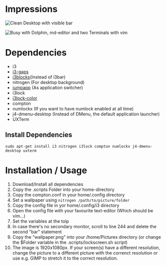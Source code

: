 # Impressions
![Clean Desktop with visible bar](https://github.com/taneher/dotfiles/blob/master/Images/screenshot_clean.png)

![Busy with Dolphin, md-editor and two Terminals with vim](https://github.com/taneher/dotfiles/blob/master/Images/screenshot.png)


# Dependencies
- i3
- [i3-gaps](https://github.com/Airblader/i3)
- [i3blocks](https://github.com/vivien/i3blocks)(Instead of i3bar)
- nitrogen (For desktop background)
- [jumpapp](https://github.com/mkropat/jumpapp) (As application switcher)
- i3lock
- [i3lock-color](https://github.com/PandorasFox/i3lock-color)
- compton
- numlockx (If you want to have numlock enabled at all time)
- j4-dmenu-desktop (Instead of DMenu, the default application launcher)
- UXTerm

## Install Dependencies
```
sudo apt-get install i3 nitrogen i3lock compton numlockx j4-dmenu-desktop uxterm
```

# Installation / Usage
1. Download/Install all dependencies
2. Copy the .scripts Folder into your home-directory
3. Copy the compton.conf in your home/.config directory
4. Set a wallpaper using ```nitrogen /path/to/picture/folder```
5. Copy the config file in yor home/.config/i3 directory
6. Open the config file with your favourite text-editor (Which should be vim...)
7. Set the variables at the toip
8. In case there's no secondary monitor, scroll to line 244 and delete the second "bar" statement
9. Copy the "wallpaper.png" into your /home/Pictures directory (or change the $Folder variable in the .scripts/lockscreen.sh script)
10. The image is 1920x1080px. If your screen(s) have a different resolution, change the picture to a different picture with the correnct resolution or use e.g. GIMP to stretch it to the correct resolution.
